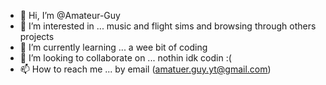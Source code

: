 - 👋 Hi, I’m @Amateur-Guy
- 👀 I’m interested in ... music and flight sims and browsing through others projects
- 🌱 I’m currently learning ... a wee bit of coding
- 💞️ I’m looking to collaborate on ... nothin idk codin :(
- 📫 How to reach me ... by email (amatuer.guy.yt@gmail.com)

<!---
Amateur-Guy/Amateur-Guy is a ✨ special ✨ repository because its `README.md` (this file) appears on your GitHub profile.
You can click the Preview link to take a look at your changes.
--->

